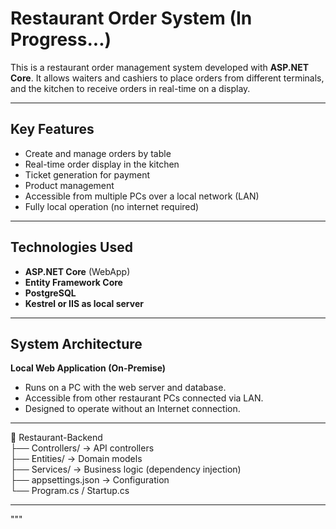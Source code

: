 # Restaurant Order System (In Progress...)

This is a restaurant order management system developed with **ASP.NET Core**. It allows waiters and cashiers to place orders from different terminals, and the kitchen to receive orders in real-time on a display.

---

## Key Features

- Create and manage orders by table  
- Real-time order display in the kitchen  
- Ticket generation for payment  
- Product management  
- Accessible from multiple PCs over a local network (LAN)  
- Fully local operation (no internet required)  

---

## Technologies Used

- **ASP.NET Core** (WebApp)  
- **Entity Framework Core**  
- **PostgreSQL**  
- **Kestrel or IIS as local server**  

---

## System Architecture

**Local Web Application (On-Premise)**  
- Runs on a PC with the web server and database.  
- Accessible from other restaurant PCs connected via LAN.  
- Designed to operate without an Internet connection.  

---

📁 Restaurant-Backend  
├── Controllers/         → API controllers  
├── Entities/            → Domain models  
├── Services/            → Business logic (dependency injection)  
├── appsettings.json     → Configuration  
└── Program.cs / Startup.cs  

---

<!-- ## 📍 Current Project Status  
- ✅ Basic ordering and kitchen functionality  
- ✅ Product module  
- 🔜 User login and access control  
- 🔜 Sales reports  
- 🔜 Mobile or tablet interface --!>
"""